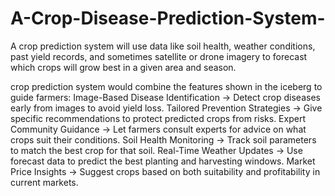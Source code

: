 # A-Crop-Disease-Prediction-System-
A crop prediction system will use data like soil health, weather conditions, past yield records, and sometimes satellite or drone imagery to forecast which crops will grow best in a given area and season.

crop prediction system would combine the features shown in the iceberg to guide farmers:
Image-Based Disease Identification → Detect crop diseases early from images to avoid yield loss.
Tailored Prevention Strategies → Give specific recommendations to protect predicted crops from risks.
Expert Community Guidance → Let farmers consult experts for advice on what crops suit their conditions.
Soil Health Monitoring → Track soil parameters to match the best crop for that soil.
Real-Time Weather Updates → Use forecast data to predict the best planting and harvesting windows.
Market Price Insights → Suggest crops based on both suitability and profitability in current markets.
